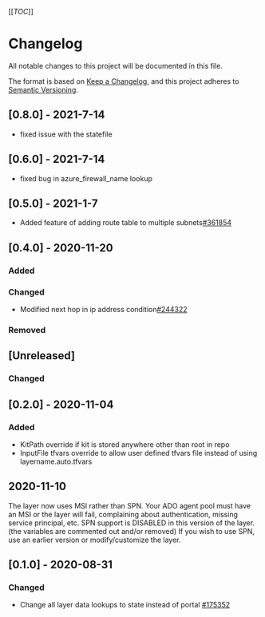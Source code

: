 [[_TOC_]]

# Changelog

All notable changes to this project will be documented in this file.

The format is based on [Keep a Changelog](https://keepachangelog.com/en/1.0.0/),
and this project adheres to [Semantic Versioning](https://semver.org/spec/v2.0.0.html).

## [0.8.0] - 2021-7-14

- fixed issue with the statefile

## [0.6.0] - 2021-7-14

- fixed bug in azure_firewall_name lookup

## [0.5.0] - 2021-1-7

- Added feature of adding route table to multiple subnets[#361854](https://dev.azure.com/ATTDevOps/06a79111-55ca-40be-b4ff-0982bd47e87c/_workitems/edit/361854)

## [0.4.0] - 2020-11-20

### Added

### Changed

- Modified next hop in ip address condition[#244322](https://dev.azure.com/ATTDevOps/06a79111-55ca-40be-b4ff-0982bd47e87c/_workitems/edit/244322)

### Removed

## [Unreleased]

### Changed

## [0.2.0] - 2020-11-04

### Added

- KitPath override if kit is stored anywhere other than root in repo
- InputFile tfvars override to allow user defined tfvars file instead of using layername.auto.tfvars

## 2020-11-10

The layer now uses MSI rather than SPN. Your ADO agent pool must have an MSI or the layer will fail, complaining about authentication, missing service principal, etc.
SPN support is DISABLED in this version of the layer. (the variables are commented out and/or removed) If you wish to use SPN, use an earlier version or modify/customize the layer.

## [0.1.0] - 2020-08-31

### Changed

- Change all layer data lookups to state instead of portal [#175352](https://dev.azure.com/ATTDevOps/ATT%20Cloud/_workitems/edit/175352)
